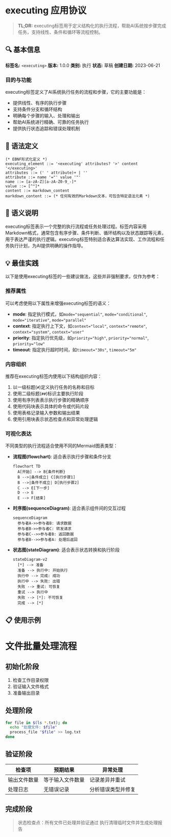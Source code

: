# executing 应用协议

> **TL;DR:** executing标签用于定义结构化的执行流程，帮助AI系统按步骤完成任务，支持线性、条件和循环等流程控制。

## 🔍 基本信息

**标签名:** `<executing>`
**版本:** 1.0.0
**类别:** 执行
**状态:** 草稿
**创建日期:** 2023-06-21

### 目的与功能

executing标签定义了AI系统执行任务的流程和步骤，它的主要功能是：
- 提供线性、有序的执行步骤
- 支持条件分支和循环结构
- 明确每个步骤的输入、处理和输出
- 帮助AI系统进行精确、可靠的任务执行
- 提供执行状态追踪和错误处理机制

## 📝 语法定义

```ebnf
(* EBNF形式化定义 *)
executing_element ::= '<executing' attributes? '>' content '</executing>'
attributes ::= (' ' attribute)+ | ''
attribute ::= name '="' value '"'
name ::= [a-zA-Z][a-zA-Z0-9_-]*
value ::= [^"]*
content ::= markdown_content
markdown_content ::= (* 任何有效的Markdown文本，可包含特定语法元素 *)
```

## 🧩 语义说明

executing标签表示一个完整的执行流程或任务处理过程。标签内容采用Markdown格式，通常包含有序步骤、条件判断、循环结构以及状态跟踪等元素，用于表达严谨的执行逻辑。executing标签特别适合表达算法实现、工作流程和任务执行计划，为AI提供明确的操作指导。

## 💡 最佳实践

以下是使用executing标签的一些建议做法，这些并非强制要求，仅作为参考：

### 推荐属性

可以考虑使用以下属性来增强executing标签的语义：

- **mode**: 指定执行模式，如`mode="sequential"`, `mode="conditional"`, `mode="iterative"`, `mode="parallel"`
- **context**: 指定执行上下文，如`context="local"`, `context="remote"`, `context="system"`, `context="user"`
- **priority**: 指定执行优先级，如`priority="high"`, `priority="normal"`, `priority="low"`
- **timeout**: 指定执行超时时间，如`timeout="30s"`, `timeout="5m"`

### 内容组织

推荐在executing标签内使用以下结构组织内容：

1. 以一级标题(`#`)定义执行任务的名称和目标
2. 使用二级标题(`##`)标识主要执行阶段
3. 使用有序列表表示执行步骤的精确顺序
4. 使用代码块表示具体的命令或代码片段
5. 使用表格记录输入参数和输出结果
6. 使用引用块表示状态检查点和异常处理逻辑

### 可视化表达

不同类型的执行流程适合使用不同的Mermaid图表类型：

- **流程图(flowchart)**: 适合表示执行步骤和条件分支
  ```mermaid
  flowchart TD
    A[开始] --> B{条件判断}
    B -->|条件成立| C[执行步骤1]
    B -->|条件不成立| D[执行步骤2]
    C --> E[下一步]
    D --> E
    E --> F[结束]
  ```

- **时序图(sequenceDiagram)**: 适合表示组件间的交互过程
  ```mermaid
  sequenceDiagram
    参与者A->>参与者B: 请求数据
    参与者B->>参与者C: 转发请求
    参与者C-->>参与者B: 返回数据
    参与者B-->>参与者A: 处理后返回
  ```

- **状态图(stateDiagram)**: 适合表示状态转换和执行阶段
  ```mermaid
  stateDiagram-v2
    [*] --> 准备
    准备 --> 执行中: 开始执行
    执行中 --> 完成: 成功
    执行中 --> 失败: 出错
    失败 --> 重试: 可恢复
    重试 --> 执行中
    失败 --> [*]: 不可恢复
    完成 --> [*]
  ```

## 📋 使用示例

<executing mode="sequential" context="system">

  # 文件批量处理流程
  
  ## 初始化阶段
  1. 检查工作目录权限
  2. 验证输入文件格式
  3. 准备输出目录
  
  ## 处理阶段
  ```bash
  for file in $(ls *.txt); do
    echo "处理文件: $file"
    process_file "$file" >> log.txt
  done
  ```
  
  ## 验证阶段
  | 检查项 | 预期结果 | 异常处理 |
  |-------|---------|---------|
  | 输出文件数量 | 等于输入文件数量 | 记录差异并重试 |
  | 处理日志 | 无错误记录 | 分析错误类型并修复 |
  
  ## 完成阶段
  > 状态检查点：所有文件已处理并验证通过
  > 执行清理临时文件并生成处理报告
</executing> 
